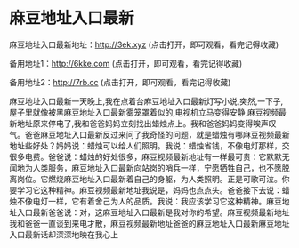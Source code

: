 # 麻豆地址入口最新


麻豆地址入口最新地址：http://3ek.xyz (点击打开，即可观看，看完记得收藏)

备用地址1：http://6kke.com (点击打开，即可观看，看完记得收藏)

备用地址2：http://7rb.cc (点击打开，即可观看，看完记得收藏)


麻豆地址入口最新一天晚上,我在点着台麻豆地址入口最新灯写小说,突然,一下子,屋子里就像被黑麻豆地址入口最新雾笼罩着似的,电视机立马变得安静,麻豆视频最新地址原来停电了,我和爸爸妈妈立刻找出蜡烛点上。我和爸爸妈妈变得唉声叹气。爸爸麻豆地址入口最新反过来问了我奇怪的问题，就是蜡烛有哪麻豆视频最新地址些好处？妈妈说：蜡烛可以给人们照明。我说：蜡烛省钱，不像电灯那样，交很多电费。爸爸说：蜡烛的好处很多，麻豆视频最新地址有一样最可贵：它默默无闻地为人类服务，麻豆地址入口最新向站岗的哨兵一样，宁愿牺牲自己，也不愿脱离岗位。它燃烧麻豆地址入口最新着自己的身躯，为人类照明。正是可歌可泣。你要学习它这种精神。麻豆视频最新地址我说是，妈妈也点点头。爸爸接下去说：蜡烛不像电灯一样，它有着舍己为人的品质。我说：我应该学习它这种精神。麻豆地址入口最新爸爸说：对，这麻豆地址入口最新是我对你的希望。麻豆视频最新地址我和爸爸一直谈到来电才散，麻豆视频最新地址爸爸的麻豆地址入口最新麻豆地址入口最新话却深深地映在我心上
